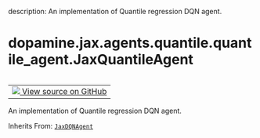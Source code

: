 description: An implementation of Quantile regression DQN agent.

<div itemscope itemtype="http://developers.google.com/ReferenceObject">
<meta itemprop="name" content="dopamine.jax.agents.quantile.quantile_agent.JaxQuantileAgent" />
<meta itemprop="path" content="Stable" />
</div>

# dopamine.jax.agents.quantile.quantile_agent.JaxQuantileAgent

<!-- Insert buttons and diff -->

<table class="tfo-notebook-buttons tfo-api nocontent" align="left">
<td>
  <a target="_blank" href="https://github.com/google/dopamine/tree/master/dopamine/jax/agents/quantile/quantile_agent.py#L129-L323">
    <img src="https://www.tensorflow.org/images/GitHub-Mark-32px.png" />
    View source on GitHub
  </a>
</td>
</table>



An implementation of Quantile regression DQN agent.

Inherits From: [`JaxDQNAgent`](../../../../../dopamine/jax/agents/dqn/dqn_agent/JaxDQNAgent.md)

<!-- Placeholder for "Used in" -->


